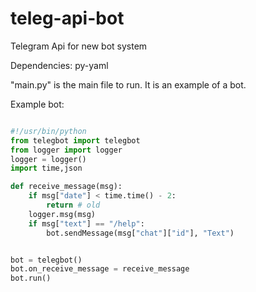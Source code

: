 # teleg-api-bot
Telegram Api for new bot system

Dependencies: py-yaml


"main.py" is the main file to run. It is an example of a bot.

Example bot:

```python

#!/usr/bin/python
from telegbot import telegbot
from logger import logger
logger = logger()
import time,json

def receive_message(msg):
    if msg["date"] < time.time() - 2:
        return # old
    logger.msg(msg)
    if msg["text"] == "/help":
        bot.sendMessage(msg["chat"]["id"], "Text")


bot = telegbot()
bot.on_receive_message = receive_message
bot.run()

```

